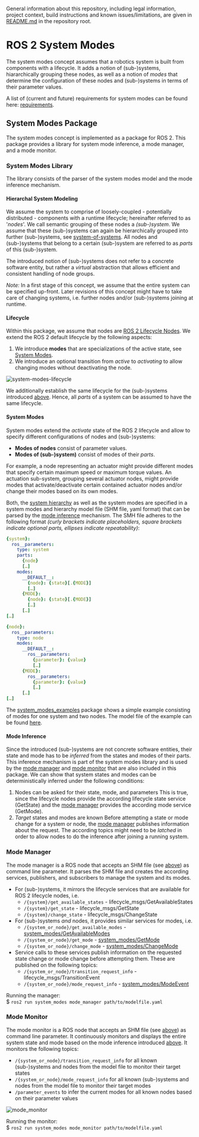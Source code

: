 General information about this repository, including legal information, project context, build instructions and known issues/limitations, are given in [README.md](../README.md) in the repository root.

# ROS 2 System Modes

The system modes concept assumes that a robotics system is built from components with a lifecycle. It adds a notion of (sub-)systems, hiararchically grouping these nodes, as well as a notion of *modes* that determine the configuration of these nodes and (sub-)systems in terms of their parameter values.

A list of (current and future) requirements for system modes can be found here: [requirements](./doc/requirements.md#system-runtime-configuration).

## System Modes Package

The system modes concept is implemented as a package for ROS 2. This package provides a library for system mode inference, a mode manager, and a mode monitor.

### System Modes Library

The library consists of the parser of the system modes model and the mode inference mechanism.

#### Hierarchal System Modeling

We assume the system to comprise of loosely-coupled - potentially distributed - components with a runtime lifecycle; hereinafter referred to as '*nodes*'. We call semantic grouping of these nodes a *(sub-)system*. We assume that these (sub-)systems can again be hierarchically grouped into further (sub-)systems, see [system-of-systems](https://en.wikipedia.org/wiki/System_of_systems). All nodes and (sub-)systems that belong to a certain (sub-)system are referred to as *parts* of this (sub-)system.

The introduced notion of (sub-)systems does not refer to a concrete software entity, but rather a *virtual* abstraction that allows efficient and consistent handling of node groups.

*Note:* In a first stage of this concept, we assume that the entire system can be specified up-front. Later revisions of this concept might have to take care of changing systems, i.e. further nodes and/or (sub-)systems joining at runtime.

#### Lifecycle

Within this package, we assume that nodes are [ROS 2 Lifecycle Nodes](http://design.ros2.org/articles/node_lifecycle.html). We extend the ROS 2 default lifecycle by the following aspects:

1. We introduce **modes** that are specializations of the active state, see [System Modes](#system-modes).
2. We introduce an optional transition from *active* to *activating* to allow changing modes without deactivating the node.

![system-modes-lifecycle](./doc/lifecycle-extended.png "Extended system modes lifecycle")

We additionally establish the same lifecycle for the (sub-)systems introduced [above](#hierarchical-system-modeling). Hence, all *parts* of a system can be assumed to have the same lifecycle.

#### System Modes

System modes extend the *activate* state of the ROS 2 lifecycle and allow to specify different configurations of nodes and (sub-)systems:

* **Modes of nodes** consist of parameter values.
* **Modes of (sub-)system)** consist of modes of their *parts*.

For example, a node representing an actuator might provide different modes that specify certain maximum speed or maximum torque values. An actuation sub-system, grouping several actuator nodes, might provide modes that activate/deactivate certain contained actuator nodes and/or change their modes based on its own modes.

Both, the [system hierarchy](#hierarchical-system-modeling) as well as the system modes are specified in a system modes and hierarchy model file (SHM file, yaml format) that can be parsed by the [mode inference](#mode-inference) mechanism. The SMH file adheres to the following format *(curly brackets indicate placeholders, square brackets indicate optional parts, ellipses indicate repeatability)*:

```yaml
{system}:
  ros__parameters:
    type: system
    parts:
      {node}
      […]
    modes:
      __DEFAULT__:
        {node}: {state}[.{MODE}]
        […]
      {MODE}:
        {node}: {state}[.{MODE}]
        […]
      […]
[…]

{node}:
  ros__parameters:
    type: node
    modes:
      __DEFAULT__:
        ros__parameters:
          {parameter}: {value}
          […]
      {MODE}:
        ros__parameters:
          {parameter}: {value}
          […]
      […]
[…]
```

The [system_modes_examples](../system_modes_examples/) package shows a simple example consisting of modes for one system and two nodes. The model file of the example can be found [here](../system_modes_examples/example_modes.yaml).

#### Mode Inference

Since the introduced (sub-)systems are not concrete software entities, their state and mode has to be *inferred* from the states and modes of their parts. This inference mechanism is part of the system modes library and is used by the [mode manager](#mode_manager) and [mode monitor](#mode_monitor) that are also included in this package. We can show that system states and modes can be deterministically inferred under the following conditions:

1. Nodes can be asked for their state, mode, and parameters
  This is true, since the lifecycle nodes provide the according lifecycle state service (GetState) and the [mode manager](#mode_manager) provides the according mode service (GetMode).
1. *Target* states and modes are known
  Before attempting a state or mode change for a system or node, the [mode manager](#mode_manager) publishes information about the request.
  The according topics might need to be *latched* in order to allow nodes to do the inference after joining a running system.

### Mode Manager

The mode manager is a ROS node that accepts an SHM file (see [above](#system-modes)) as command line parameter. It parses the SHM file and creates the according services, publishers, and subscribers to manage the system and its modes.

* For (sub-)systems, it mirrors the lifecycle services that are available for ROS 2 lifecycle nodes, i.e.
  * `/{system}/get_available_states` - lifecycle_msgs/GetAvailableStates
  * `/{system}/get_state` - lifecycle_msgs/GetState
  * `/{system}/change_state` - lifecycle_msgs/ChangeState
* For (sub-)systems *and* nodes, it provides similar services for modes, i.e.
  * `/{system_or_node}/get_available_modes` - [system_modes/GetAvailableModes](./srv/GetAvailableModes.srv)
  * `/{system_or_node}/get_mode` - [system_modes/GetMode](./srv/GetMode.srv)
  * `/{system_or_node}/change_mode` - [system_modes/ChangeMode](./srv/ChangeMode.srv)
* Service calls to these services publish information on the requested state change or mode change before attempting them. These are published on the following topics:
  * `/{system_or_node}/transition_request_info` - lifecycle_msgs/TransitionEvent
  * `/{system_or_node}/mode_request_info` - [system_modes/ModeEvent](./msg/ModeEvent.msg)

Running the manager:  
$ `ros2 run system_modes mode_manager path/to/modelfile.yaml`

### Mode Monitor

The mode monitor is a ROS node that accepts an SHM file (see [above](#system-modes)) as command line parameter. It continuously monitors and displays the entire system state and mode based on the mode inference introduced [above](#mode-inference). It monitors the following topics:

* `/{system_or_node}/transition_request_info` for all known (sub-)systems and nodes from the model file to monitor their target states
* `/{system_or_node}/mode_request_info` for all known (sub-)systems and nodes from the model file to monitor their target modes
* `/parameter_events` to infer the current modes for all known nodes based on their parameter values

![mode_monitor](../system_modes_examples/doc/screenshot-monitor.png "Screenshot of the mode monitor from system_modes_examples")

Running the monitor:  
$ `ros2 run system_modes mode_monitor path/to/modelfile.yaml`
